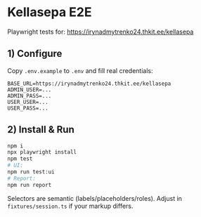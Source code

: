 # Kellasepa E2E

Playwright tests for: https://irynadmytrenko24.thkit.ee/kellasepa

## 1) Configure
Copy `.env.example` to `.env` and fill real credentials:
```
BASE_URL=https://irynadmytrenko24.thkit.ee/kellasepa
ADMIN_USER=...
ADMIN_PASS=...
USER_USER=...
USER_PASS=...
```

## 2) Install & Run
```bash
npm i
npx playwright install
npm test
# UI:
npm run test:ui
# Report:
npm run report
```

Selectors are semantic (labels/placeholders/roles). Adjust in `fixtures/session.ts` if your markup differs.
